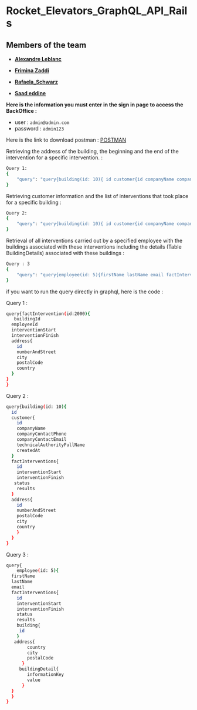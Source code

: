 # Rocket_Elevators_GraphQL_API_Rails

## Members of the team

- **[Alexandre Leblanc](https://github.com/CptnWookie)**

- **[Frimina Zaddi](https://github.com/frimina)**

- **[Rafaela_Schwarz](https://github.com/rafa-3111)**

- **[Saad eddine](https://github.com/saadeddinne)**


**Here is the information you must enter in the sign in page to access the BackOffice :**

- user : `admin@admin.com`
- password : `admin123`

Here is the link to download postman : [POSTMAN](https://www.postman.com/)

Retrieving the address of the building, the beginning and the end of the intervention for a specific intervention. : 

```sh
Query 1:
{
    "query": "query{building(id: 10){ id customer{id companyName companyContactPhone companyContactEmail    technicalAuthorityFullName createdAt } factInterventions{id interventionStart interventionFinish status results }address{id numberAndStreet postalCode city country}}}"
}
```

Retrieving customer information and the list of interventions that took place for a specific building : 
```sh
Query 2:
{
    "query": "query{building(id: 10){ id customer{id companyName companyContactPhone companyContactEmail    technicalAuthorityFullName createdAt } factInterventions{id interventionStart interventionFinish status results }address{id numberAndStreet postalCode city country}}}"
}
```

Retrieval of all interventions carried out by a specified employee with the buildings associated with these interventions including the details (Table BuildingDetails) associated with these buildings : 

```sh
Query : 3
{
    "query": "query{employee(id: 5){firstName lastName email factInterventions{ id interventionStart interventionFinish status results building{id} address{country city postalCode } buildingDetail{ informationKey value}}}}"
}
```


if you want to run the query directly in graphql, here is the code : 

Query 1 :

```sh
query{factIntervention(id:2000){
   buildingId
  employeeId
  interventionStart
  interventionFinish
  address{
    id
    numberAndStreet
    city
    postalCode
    country
  }
}
}
```
Query 2 :

```sh
query{building(id: 10){
  id
  customer{
    id
    companyName
    companyContactPhone
    companyContactEmail
    technicalAuthorityFullName
    createdAt    
  }
  factInterventions{
    id
    interventionStart
    interventionFinish
   status
    results
  }
  address{
    id   
    numberAndStreet
    postalCode
    city
    country
  	}
  }
}
```
Query 3 :

```sh
query{
    employee(id: 5){
  firstName
  lastName
  email
  factInterventions{
    id
    interventionStart
    interventionFinish
    status
    results
    building{
     id
    }
   address{
        country
        city
        postalCode
      } 
     buildingDetail{
        informationKey
      	value
      }
  } 
  }
}
```

